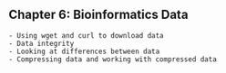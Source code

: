 ## Chapter 6: Bioinformatics Data
    - Using wget and curl to download data
    - Data integrity
    - Looking at differences between data
    - Compressing data and working with compressed data